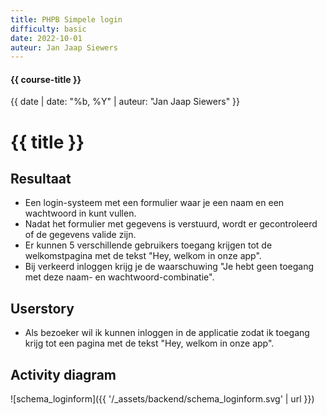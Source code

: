```yaml
---
title: PHPB Simpele login
difficulty: basic
date: 2022-10-01
auteur: Jan Jaap Siewers
---
```


#### {{ course-title }}
{{ date | date: "%b, %Y" | auteur: "Jan Jaap Siewers" }}

# {{ title }}

## Resultaat
* Een login-systeem met een formulier waar je een naam en een wachtwoord in kunt vullen.
* Nadat het formulier met gegevens is verstuurd, wordt er gecontroleerd of de gegevens valide zijn. 
* Er kunnen 5 verschillende gebruikers toegang krijgen tot de welkomstpagina met de tekst "Hey, welkom in onze app". 
* Bij verkeerd inloggen krijg je de waarschuwing "Je hebt geen toegang met deze naam- en wachtwoord-combinatie".

## Userstory
* Als bezoeker wil ik kunnen inloggen in de applicatie zodat ik toegang krijg tot een pagina met de tekst "Hey, welkom in onze app".

## Activity diagram

![schema_loginform]({{ '/_assets/backend/schema_loginform.svg' | url }})

